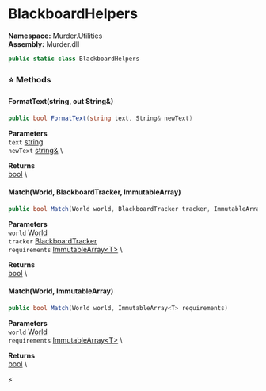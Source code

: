 # BlackboardHelpers

**Namespace:** Murder.Utilities \
**Assembly:** Murder.dll

```csharp
public static class BlackboardHelpers
```

### ⭐ Methods
#### FormatText(string, out String&)
```csharp
public bool FormatText(string text, String& newText)
```

**Parameters** \
`text` [string](https://learn.microsoft.com/en-us/dotnet/api/System.String?view=net-7.0) \
`newText` [string&](https://learn.microsoft.com/en-us/dotnet/api/System.String?view=net-7.0) \

**Returns** \
[bool](https://learn.microsoft.com/en-us/dotnet/api/System.Boolean?view=net-7.0) \

#### Match(World, BlackboardTracker, ImmutableArray<T>)
```csharp
public bool Match(World world, BlackboardTracker tracker, ImmutableArray<T> requirements)
```

**Parameters** \
`world` [World](../../Bang/World.html) \
`tracker` [BlackboardTracker](../../Murder/Save/BlackboardTracker.html) \
`requirements` [ImmutableArray\<T\>](https://learn.microsoft.com/en-us/dotnet/api/System.Collections.Immutable.ImmutableArray-1?view=net-7.0) \

**Returns** \
[bool](https://learn.microsoft.com/en-us/dotnet/api/System.Boolean?view=net-7.0) \

#### Match(World, ImmutableArray<T>)
```csharp
public bool Match(World world, ImmutableArray<T> requirements)
```

**Parameters** \
`world` [World](../../Bang/World.html) \
`requirements` [ImmutableArray\<T\>](https://learn.microsoft.com/en-us/dotnet/api/System.Collections.Immutable.ImmutableArray-1?view=net-7.0) \

**Returns** \
[bool](https://learn.microsoft.com/en-us/dotnet/api/System.Boolean?view=net-7.0) \



⚡